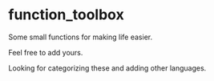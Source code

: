 # function_toolbox
Some small functions for making life easier.

Feel free to add yours.

Looking for categorizing these and adding other languages.

